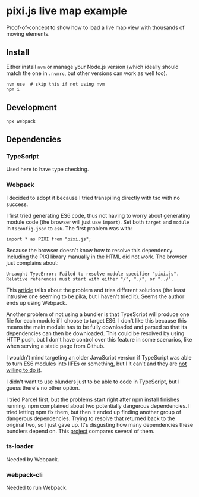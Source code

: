 
# pixi.js live map example

Proof-of-concept to show how to load a live map view with thousands of moving elements.

## Install

Either install `nvm` or manage your Node.js version (which ideally should match the one in `.nvmrc`, but other versions can work as well too). 

    nvm use  # skip this if not using nvm
    npm i

## Development

    npx webpack

## Dependencies

### TypeScript

Used here to have type checking.

### Webpack

I decided to adopt it because I tried transpiling directly with tsc with no success.

I first tried generating ES6 code, thus not having to worry about generating module code (the browser will just use `import`). Set both `target` and `module` in `tsconfig.json` to `es6`. The first problem was with:

    import * as PIXI from "pixi.js";

Because the browser doesn't know how to resolve this dependency. Including the PIXI library manually in the HTML did not work. The browser just complains about:

    Uncaught TypeError: Failed to resolve module specifier "pixi.js". Relative references must start with either "/", "./", or "../".

This [article](http://dplatz.de/blog/2019/es6-bare-imports.html) talks about the problem and tries different solutions (the least intrusive one seeming to be pika, but I haven't tried it). Seems the author ends up using Webpack.

Another problem of not using a bundler is that TypeScript will produce one file for each module if I choose to target ES6. I don't like this because this means the main module has to be fully downloaded and parsed so that its dependencies can then be downloaded. This could be resolved by using HTTP push, but I don't have control over this feature in some scenarios, like when serving a static page from Github.

I wouldn't mind targeting an older JavaScript version if TypeScript was able to turn ES6 modules into IIFEs or something, but I it can't and they are [not willing to do it](https://github.com/microsoft/TypeScript/issues/32463).

I didn't want to use blunders just to be able to code in TypeScript, but I guess there's no other option.

I tried Parcel first, but the problems start right after npm install finishes running. npm complained about two potentially dangerous dependencies. I tried letting npm fix them, but then it ended up finding another group of dangerous dependencies. Trying to resolve that returned back to the original two, so I just gave up. It's disgusting how many dependencies these bundlers depend on. This [project](https://github.com/FlorianRappl/bundler-comparison) compares several of them. 

### ts-loader

Needed by Webpack.

### webpack-cli

Needed to run Webpack.
